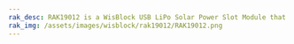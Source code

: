 ```yaml
---
rak_desc: RAK19012 is a WisBlock USB LiPo Solar Power Slot Module that comprises a USB C connector, a Li-Po battery connector with an onboard charger, a solar panel connector, a reset push button, a charging LED status, and a power connector that can connect with the WisBlock Base board.
rak_img: /assets/images/wisblock/rak19012/RAK19012.png
---
```


<rk-redirect to="/Product-Categories/WisBlock/RAK19012/Overview/" />